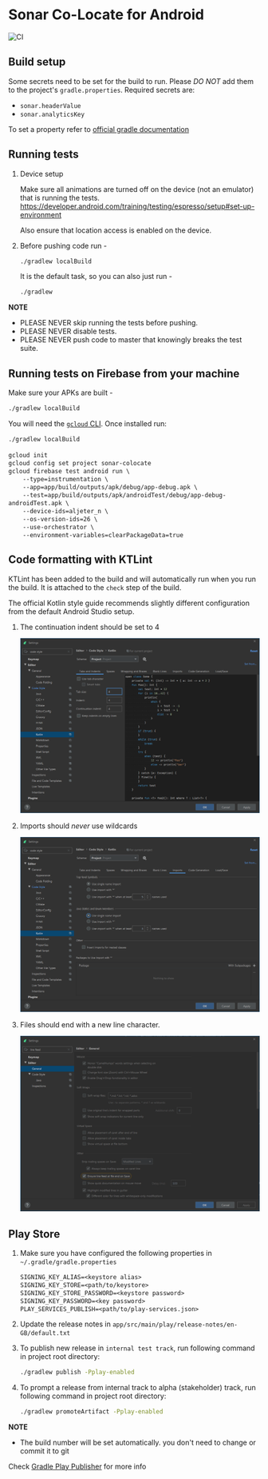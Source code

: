 # Sonar Co-Locate for Android
![CI](https://github.com/nhsx/sonar-colocate-android/workflows/CI/badge.svg)

## Build setup

Some secrets need to be set for the build to run. Please *DO NOT* add them to the project's `gradle.properties`.
Required secrets are:

 - `sonar.headerValue`
 - `sonar.analyticsKey`

To set a property refer to [official gradle documentation](https://docs.gradle.org/current/userguide/build_environment.html)

## Running tests

1. Device setup

    Make sure all animations are turned off on the device (not an emulator) that is running the tests.
    https://developer.android.com/training/testing/espresso/setup#set-up-environment
    
    Also ensure that location access is enabled on the device.

1. Before pushing code run -
    ```bash
    ./gradlew localBuild
    ```

   It is the default task, so you can also just run -
   ```bash
   ./gradlew
   ```

**NOTE**
 * PLEASE NEVER skip running the tests before pushing.
 * PLEASE NEVER disable tests.
 * PLEASE NEVER push code to master that knowingly breaks the test suite.

## Running tests on Firebase from your machine

Make sure your APKs are built -

```bash
./gradlew localBuild
```

You will need the [`gcloud` CLI](https://cloud.google.com/sdk/install).
Once installed run:

```$bash
./gradlew localBuild

gcloud init
gcloud config set project sonar-colocate
gcloud firebase test android run \
    --type=instrumentation \
    --app=app/build/outputs/apk/debug/app-debug.apk \
    --test=app/build/outputs/apk/androidTest/debug/app-debug-androidTest.apk \
    --device-ids=aljeter_n \
    --os-version-ids=26 \
    --use-orchestrator \
    --environment-variables=clearPackageData=true
```

## Code formatting with KTLint

KTLint has been added to the build and will automatically run when you run the build.
It is attached to the `check` step of the build.

The official Kotlin style guide recommends slightly different configuration from the default
Android Studio setup.

1. The continuation indent should be set to 4

    ![Continuation indent](docs/kotlin-continuation-indent.png)

1. Imports should *never* use wildcards

    ![No wildcard import](docs/kotlin-import-no-wildcards.png)

1. Files should end with a new line character.
    
    ![Ensure line feed on save](docs/kotlin-newline-character.png)

## Play Store

1. Make sure you have configured the following properties in `~/.gradle/gradle.properties`

   ```properties
   SIGNING_KEY_ALIAS=<keystore alias>
   SIGNING_KEY_STORE=<path/to/keystore>
   SIGNING_KEY_STORE_PASSWORD=<keystore password>
   SIGNING_KEY_PASSWORD=<key password>
   PLAY_SERVICES_PUBLISH=<path/to/play-services.json>
   ```

1. Update the release notes in `app/src/main/play/release-notes/en-GB/default.txt`

1. To publish new release in `internal test track`, run following command in project root directory:

   ```bash
   ./gradlew publish -Pplay-enabled
   ```

1. To prompt a release from internal track to alpha (stakeholder) track, run following command in project root directory:

   ```bash
   ./gradlew promoteArtifact -Pplay-enabled
   ```

**NOTE**
  * The build number will be set automatically. you don't need to change or commit it to git

Check [Gradle Play Publisher](https://github.com/Triple-T/gradle-play-publisher) for more info
